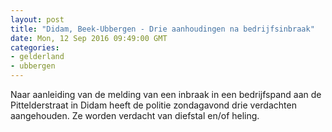```yaml
---
layout: post
title: "Didam, Beek-Ubbergen - Drie aanhoudingen na bedrijfsinbraak"
date: Mon, 12 Sep 2016 09:49:00 GMT
categories: 
- gelderland 
- ubbergen 
---
```


Naar aanleiding van de melding van een inbraak in een bedrijfspand aan de Pittelderstraat in Didam heeft de politie zondagavond drie verdachten aangehouden. Ze worden verdacht van diefstal en/of heling.
